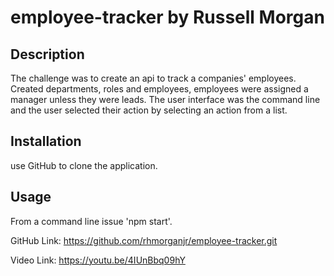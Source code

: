 # employee-tracker by Russell Morgan

## Description
The challenge was to create an api to track a companies' employees. Created departments, roles and employees, employees were assigned a manager unless they 
were leads. The user interface was the command line and the user selected their action by selecting an action from a list.

## Installation
use GitHub to clone the application.

## Usage
From a command line issue 'npm start'.


GitHub Link: https://github.com/rhmorganjr/employee-tracker.git

Video Link: https://youtu.be/4IUnBbq09hY